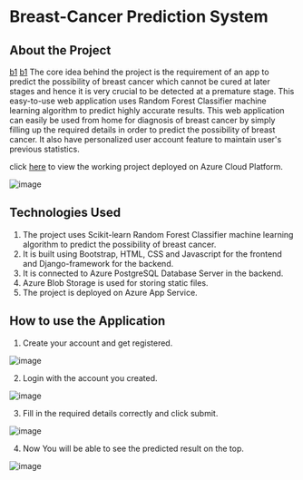 # Breast-Cancer Prediction System
## About the Project
[b1](https://img.shields.io/badge/-python-brightgreen) [b1](https://img.shields.io/badge/-django-green)
The core idea behind the project is the requirement of an app to predict the possibility of breast cancer which cannot be cured at later stages and hence it is very crucial to be detected at a premature stage.
This easy-to-use web application uses Random Forest Classifier machine learning algorithm to predict highly accurate results. This web application can easily be used from home for diagnosis of breast cancer by simply filling up the required details in order to predict the possibility of breast cancer. It also have personalized user account feature to maintain user's previous statistics.

click [here](https://breast-cancer-predictor.azurewebsites.net/) to view the working project deployed on Azure Cloud Platform.

![image](https://user-images.githubusercontent.com/65113721/145432620-feaa9e6d-6a0c-40f7-8f18-bac3fdc6300d.png)



## Technologies Used
1. The project uses Scikit-learn Random Forest Classifier machine learning algorithm to predict the possibility of breast cancer.
2. It is built using Bootstrap, HTML, CSS and Javascript for the frontend and Django-framework for the backend.
3. It is connected to Azure PostgreSQL Database Server in the backend.
4. Azure Blob Storage is used for storing static files.
5. The project is deployed on Azure App Service.

## How to use the Application
1. Create your account and get registered.

![image](https://user-images.githubusercontent.com/65113721/145433233-38ae8f8d-90b1-4eec-acf5-d17f5ba7e518.png)

2. Login with the account you created.

![image](https://user-images.githubusercontent.com/65113721/145433810-67b0a364-45af-42c7-a82d-95043a38dc46.png)


3. Fill in the required details correctly and click submit.

![image](https://user-images.githubusercontent.com/65113721/145434564-790e3c27-bbd3-404e-8d96-a72bd8edcc78.png)

4. Now You will be able to see the predicted result on the top.

![image](https://user-images.githubusercontent.com/65113721/145434838-b8774ba5-6ca0-4205-9ef3-f8a9d934222d.png)






